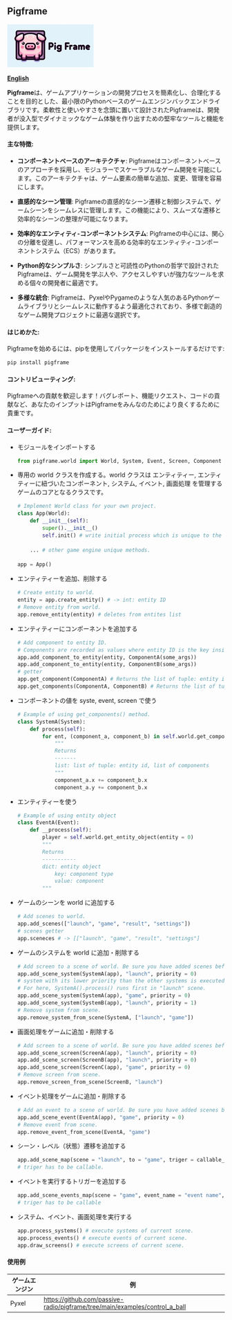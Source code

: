## Pigframe
![Pigframe](docs/images/pigframe-logo-rectangle-200x99.jpg)

<b>[English](../README.md)</b>

<b>Pigframe</b>は、ゲームアプリケーションの開発プロセスを簡素化し、合理化することを目的とした、最小限のPythonベースのゲームエンジンバックエンドライブラリです。柔軟性と使いやすさを念頭に置いて設計されたPigframeは、開発者が没入型でダイナミックなゲーム体験を作り出すための堅牢なツールと機能を提供します。

#### 主な特徴:
- <b>コンポーネントベースのアーキテクチャ</b>: Pigframeはコンポーネントベースのアプローチを採用し、モジュラーでスケーラブルなゲーム開発を可能にします。このアーキテクチャは、ゲーム要素の簡単な追加、変更、管理を容易にします。

- <b>直感的なシーン管理</b>: Pigframeの直感的なシーン遷移と制御システムで、ゲームシーンをシームレスに管理します。この機能により、スムーズな遷移と効率的なシーンの整理が可能になります。

- <b>効率的なエンティティ-コンポーネントシステム</b>: Pigframeの中心には、関心の分離を促進し、パフォーマンスを高める効率的なエンティティ-コンポーネントシステム（ECS）があります。

- <b>Python的なシンプルさ</b>: シンプルさと可読性のPythonの哲学で設計されたPigframeは、ゲーム開発を学ぶ人や、アクセスしやすいが強力なツールを求める個々の開発者に最適です。

- <b>多様な統合</b>: Pigframeは、PyxelやPygameのような人気のあるPythonゲームライブラリとシームレスに動作するよう最適化されており、多様で創造的なゲーム開発プロジェクトに最適な選択です。

#### はじめかた:
Pigframeを始めるには、pipを使用してパッケージをインストールするだけです:

```bash
pip install pigframe
```

#### コントリビューティング:
Pigframeへの貢献を歓迎します！バグレポート、機能リクエスト、コードの貢献など、あなたのインプットはPigframeをみんなのためにより良くするために貴重です。

#### ユーザーガイド:

- モジュールをインポートする
    ```python
    from pigframe.world import World, System, Event, Screen, Component
    ```

- 専用の world クラスを作成する。world クラスは エンティティー, エンティティーに紐づいたコンポーネント, システム, イベント, 画面処理 を管理するゲームのコアとなるクラスです。
    ```python
    # Implement World class for your own project.
    class App(World):
        def __init__(self):
            super().__init__()
            self.init() # write initial process which is unique to the game engine and the game you develop.
        
        ... # other game engine unique methods.
    
    app = App()
    ```

- エンティティーを追加、削除する
    ```python
    # Create entity to world.
    entity = app.create_entity() # -> int: entity ID
    # Remove entity from world.
    app.remove_entity(entity) # deletes from entites list
    ```

- エンティティーにコンポーネントを追加する
    ```python
    # Add component to entity ID.
    # Components are recorded as values where entity ID is the key inside dict.
    app.add_component_to_entity(entity, ComponentA(some_args))
    app.add_component_to_entity(entity, ComponentB(some_args))
    # getter
    app.get_component(ComponentA) # Returns the list of tuple: entity id which has ComponentA, component implementation. 
    app.get_components(ComponentA, ComponentB) # Returns the list of tuple: entity id which has ComponentA and ComponentB, component implementations. 
    ```

- コンポーネントの値を syste, event, screen で使う
    ```python
    # Example of using get_components() method.
    class SystemA(System):
        def process(self):
            for ent, (component_a, component_b) in self.world.get_components(ComponentA, ComponentB):
                """
                Returns
                -------
                list: list of tuple: entity id, list of components
                """
                component_a.x += component_b.x
                component_a.y += component_b.x
    ```

- エンティティーを使う
    ```python
    # Example of using entity object
    class EventA(Event):
        def __process(self):
            player = self.world.get_entity_object(entity = 0)
            """
            Returns
            -----------
            dict: entity object
                key: component type
                value: component
            """
    ```

- ゲームのシーンを world に追加する
    ```python
    # Add scenes to world.
    app.add_scenes(["launch", "game", "result", "settings"])
    # scenes getter
    app.sceneces # -> [["launch", "game", "result", "settings"]
    ```

- ゲームのシステムを world に追加・削除する
    ```python
    # Add screen to a scene of world. Be sure you have added scenes before adding screens.
    app.add_scene_system(SystemA(app), "launch", priority = 0)
    # system with its lower priority than the other systems is executed in advance., by default 0.
    # For here, SystemA().process() runs first in "launch" scene.
    app.add_scene_system(SystemA(app), "game", priority = 0)
    app.add_scene_system(SystemB(app), "launch", priority = 1)
    # Remove system from scene.
    app.remove_system_from_scene(SystemA, ["launch", "game"])
    ```

- 画面処理をゲームに追加・削除する
    ```python
    # Add screen to a scene of world. Be sure you have added scenes before adding screens.
    app.add_scene_screen(ScreenA(app), "launch", priority = 0)
    app.add_scene_screen(ScreenB(app), "launch", priority = 0)
    app.add_scene_screen(ScreenC(app), "game", priority = 0)
    # Remove screen from scene.
    app.remove_screen_from_scene(ScreenB, "launch")
    ```

- イベント処理をゲームに追加・削除する
    ```python
    # Add an event to a scene of world. Be sure you have added scenes before adding events.
    app.add_scene_event(EventA(app), "game", priority = 0)
    # Remove event from scene.
    app.remove_event_from_scene(EventA, "game")
    ```

- シーン・レベル（状態）遷移を追加する
    ```python
    app.add_scene_map(scene = "launch", to = "game", triger = callable_triger)
    # triger has to be callable.
    ```

- イベントを実行するトリガーを追加する
    ```python
    app.add_scene_events_map(scene = "game", event_name = "event name", triger = callable_triger)
    # triger has to be callable
    ```

- システム、イベント、画面処理を実行する
    ```python
    app.process_systems() # execute systems of current scene.
    app.process_events() # execute events of current scene.
    app.draw_screens() # execute screens of current scene.
    ```

#### 使用例
| ゲームエンジン | 例 |
| ---- | ----|
| Pyxel | https://github.com/passive-radio/pigframe/tree/main/examples/control_a_ball |
